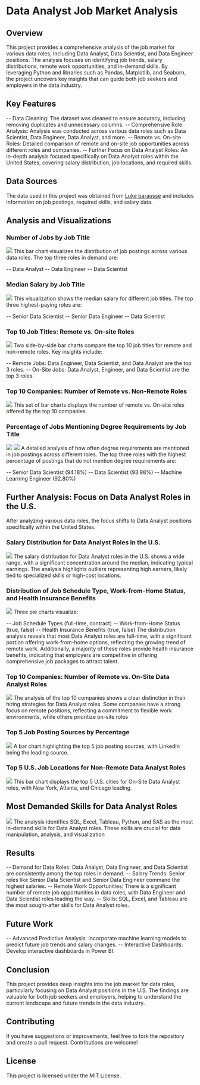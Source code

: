 # Data Analyst Job Market Analysis

## Overview
This project provides a comprehensive analysis of the job market for various data roles, including Data Analyst, Data Scientist, and Data Engineer positions. The analysis focuses on identifying job trends, salary distributions, remote work opportunities, and in-demand skills. By leveraging Python and libraries such as Pandas, Matplotlib, and Seaborn, the project uncovers key insights that can guide both job seekers and employers in the data industry.


## Key Features
-- Data Cleaning: The dataset was cleaned to ensure accuracy, including removing duplicates and unnecessary columns.
-- Comprehensive Role Analysis: Analysis was conducted across various data roles such as Data Scientist, Data Engineer, Data Analyst, and more.
-- Remote vs. On-site Roles: Detailed comparison of remote and on-site job opportunities across different roles and companies.
-- Further Focus on Data Analyst Roles: An in-depth analysis focused specifically on Data Analyst roles within the United States, covering salary distribution, job locations, and required skills.


## Data Sources
The data used in this project was obtained from  [Luke barausse](https://huggingface.co/datasets/lukebarousse/data_jobs)
 and includes information on job postings, required skills, and salary data.


## Analysis and Visualizations

### Number of Jobs by Job Title
![](https://github.com/pirsarandib/python_project_data_jobs/blob/main/image/1_number%20of%20jobs%20by%20job%20title.png)
This bar chart visualizes the distribution of job postings across various data roles. The top three roles in demand are:

-- Data Analyst
-- Data Engineer
-- Data Scientist

### Median Salary by Job Title
![](https://github.com/pirsarandib/python_project_data_jobs/blob/main/image/2_median%20salary%20by%20job%20title.png)
This visualization shows the median salary for different job titles. The top three highest-paying roles are:

-- Senior Data Scientist
-- Senior Data Engineer
-- Data Scientist

### Top 10 Job Titles: Remote vs. On-site Roles
![](https://github.com/pirsarandib/python_project_data_jobs/blob/main/image/3_top%20ten%20companies.png)
Two side-by-side bar charts compare the top 10 job titles for remote and non-remote roles. Key insights include:

-- Remote Jobs: Data Engineer, Data Scientist, and Data Analyst are the top 3 roles.
-- On-Site Jobs: Data Analyst, Engineer, and Data Scientist are the top 3 roles.


### Top 10 Companies: Number of Remote vs. Non-Remote Roles
![](https://github.com/pirsarandib/python_project_data_jobs/blob/main/image/4_top%20ten%20job%20titles.png)
This set of bar charts displays the number of remote vs. On-site roles offered by the top 10 companies.


### Percentage of Jobs Mentioning Degree Requirements by Job Title
![](https://github.com/pirsarandib/python_project_data_jobs/blob/main/image/5_1%20mentioning%20degree.jpg)
![](https://github.com/pirsarandib/python_project_data_jobs/blob/main/image/5_2%20mentioning%20degree.png)
A detailed analysis of how often degree requirements are mentioned in job postings across different roles. The top three roles with the highest percentage of postings that do not mention degree requirements are:

-- Senior Data Scientist (94.18%)
-- Data Scientist (93.98%)
-- Machine Learning Engineer (92.80%)

## Further Analysis: Focus on Data Analyst Roles in the U.S.

After analyzing various data roles, the focus shifts to Data Analyst positions specifically within the United States.


### Salary Distribution for Data Analyst Roles in the U.S.
![](https://github.com/pirsarandib/python_project_data_jobs/blob/main/image/6_salary%20distribution.png)
The salary distribution for Data Analyst roles in the U.S. shows a wide range, with a significant concentration around the median, indicating typical earnings. The analysis highlights outliers representing high earners, likely tied to specialized skills or high-cost locations. 

### Distribution of Job Schedule Type, Work-from-Home Status, and Health Insurance Benefits
![](https://github.com/pirsarandib/python_project_data_jobs/blob/main/image/7_distribution%20of...%20.png)
Three pie charts visualize:

-- Job Schedule Types (full-time, contract)
-- Work-from-Home Status (true, false)
-- Health Insurance Benefits (true, false)
The distribution analysis reveals that most Data Analyst roles are full-time, with a significant portion offering work-from-home options, reflecting the growing trend of remote work. Additionally, a majority of these roles provide health insurance benefits, indicating that employers are competitive in offering comprehensive job packages to attract talent.


### Top 10 Companies: Number of Remote vs. On-Site Data Analyst Roles 
![](https://github.com/pirsarandib/python_project_data_jobs/blob/main/image/8_top%2010%20companies.png)
The analysis of the top 10 companies shows a clear distinction in their hiring strategies for Data Analyst roles. Some companies have a strong focus on remote positions, reflecting a commitment to flexible work environments, while others prioritize on-site roles


### Top 5 Job Posting Sources by Percentage
![](https://github.com/pirsarandib/python_project_data_jobs/blob/main/image/9_top%205%20job%20sources.png)
A bar chart highlighting the top 5 job posting sources, with LinkedIn being the leading source.


### Top 5 U.S. Job Locations for Non-Remote Data Analyst Roles
![](https://github.com/pirsarandib/python_project_data_jobs/blob/main/image/10_top%20five%20job%20location.png)
This bar chart displays the top 5 U.S. cities for On-Site Data Analyst roles, with New York, Atlanta, and Chicago leading.


##  Most Demanded Skills for Data Analyst Roles
![](https://github.com/pirsarandib/python_project_data_jobs/blob/main/image/11_most%20demand%20skills.png)
The analysis identifies SQL, Excel, Tableau, Python, and SAS as the most in-demand skills for Data Analyst roles. These skills are crucial for data manipulation, analysis, and visualization


## Results
-- Demand for Data Roles: Data Analyst, Data Engineer, and Data Scientist are consistently among the top roles in demand.
-- Salary Trends: Senior roles like Senior Data Scientist and Senior Data Engineer command the highest salaries.
-- Remote Work Opportunities: There is a significant number of remote job opportunities in data roles, with Data Engineer and Data Scientist roles leading the way.
-- Skills: SQL, Excel, and Tableau are the most sought-after skills for Data Analyst roles.


## Future Work
-- Advanced Predictive Analysis: Incorporate machine learning models to predict future job trends and salary changes.
-- Interactive Dashboards: Develop interactive dashboards in Power BI.

## Conclusion
This project provides deep insights into the job market for data roles, particularly focusing on Data Analyst positions in the U.S. The findings are valuable for both job seekers and employers, helping to understand the current landscape and future trends in the data industry.


## Contributing
If you have suggestions or improvements, feel free to fork the repository and create a pull request. Contributions are welcome!


## License
This project is licensed under the MIT License. 

